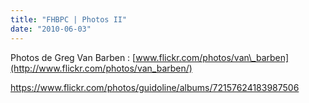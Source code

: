 ```yaml
---
title: "FHBPC | Photos II"
date: "2010-06-03"
---
```


Photos de Greg Van Barben : [www.flickr.com/photos/van\_barben](http://www.flickr.com/photos/van_barben/)

<https://www.flickr.com/photos/guidoline/albums/72157624183987506>
